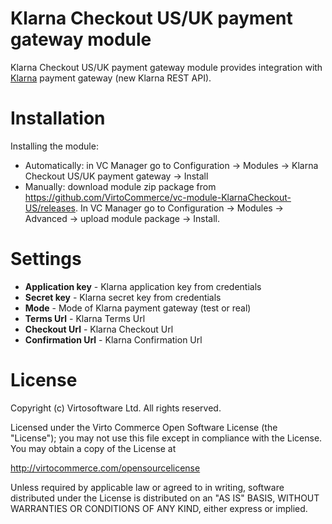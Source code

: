 # Klarna Checkout US/UK payment gateway module
Klarna Checkout US/UK payment gateway module provides integration with <a href="https://www.klarna.com" target="_blank">Klarna</a> payment gateway (new Klarna REST API).

# Installation
Installing the module:
* Automatically: in VC Manager go to Configuration -> Modules -> Klarna Checkout US/UK payment gateway -> Install
* Manually: download module zip package from https://github.com/VirtoCommerce/vc-module-KlarnaCheckout-US/releases. In VC Manager go to Configuration -> Modules -> Advanced -> upload module package -> Install.

# Settings
* **Application key** - Klarna application key from credentials
* **Secret key** - Klarna secret key from credentials
* **Mode** - Mode of Klarna payment gateway (test or real)
* **Terms Url** - Klarna Terms Url
* **Checkout Url** - Klarna Checkout Url
* **Confirmation Url** - Klarna Confirmation Url

# License
Copyright (c) Virtosoftware Ltd.  All rights reserved.

Licensed under the Virto Commerce Open Software License (the "License"); you
may not use this file except in compliance with the License. You may
obtain a copy of the License at

http://virtocommerce.com/opensourcelicense

Unless required by applicable law or agreed to in writing, software
distributed under the License is distributed on an "AS IS" BASIS,
WITHOUT WARRANTIES OR CONDITIONS OF ANY KIND, either express or
implied.
